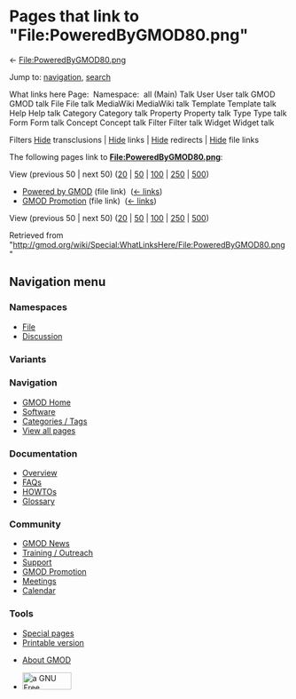 <div id="mw-page-base" class="noprint">

</div>

<div id="mw-head-base" class="noprint">

</div>

<div id="content" class="mw-body" role="main">

<span id="top"></span>

<div id="mw-js-message" style="display:none;">

</div>



# <span dir="auto">Pages that link to "File:PoweredByGMOD80.png"</span>

<div id="bodyContent">

<div id="contentSub">

←
[File:PoweredByGMOD80.png](/wiki/File:PoweredByGMOD80.png "File:PoweredByGMOD80.png")

</div>

<div id="jump-to-nav" class="mw-jump">

Jump to: [navigation](#mw-navigation), [search](#p-search)

</div>

<div id="mw-content-text">

What links here Page:  Namespace:  all (Main) Talk User User talk GMOD
GMOD talk File File talk MediaWiki MediaWiki talk Template Template talk
Help Help talk Category Category talk Property Property talk Type Type
talk Form Form talk Concept Concept talk Filter Filter talk Widget
Widget talk

Filters
[Hide](/mediawiki/index.php?title=Special:WhatLinksHere/File:PoweredByGMOD80.png&hidetrans=1 "Special:WhatLinksHere/File:PoweredByGMOD80.png")
transclusions \|
[Hide](/mediawiki/index.php?title=Special:WhatLinksHere/File:PoweredByGMOD80.png&hidelinks=1 "Special:WhatLinksHere/File:PoweredByGMOD80.png")
links \|
[Hide](/mediawiki/index.php?title=Special:WhatLinksHere/File:PoweredByGMOD80.png&hideredirs=1 "Special:WhatLinksHere/File:PoweredByGMOD80.png")
redirects \|
[Hide](/mediawiki/index.php?title=Special:WhatLinksHere/File:PoweredByGMOD80.png&hideimages=1 "Special:WhatLinksHere/File:PoweredByGMOD80.png")
file links

The following pages link to
**[File:PoweredByGMOD80.png](/wiki/File:PoweredByGMOD80.png "File:PoweredByGMOD80.png")**:

View (previous 50 \| next 50)
([20](/mediawiki/index.php?title=Special:WhatLinksHere/File:PoweredByGMOD80.png&limit=20 "Special:WhatLinksHere/File:PoweredByGMOD80.png")
\|
[50](/mediawiki/index.php?title=Special:WhatLinksHere/File:PoweredByGMOD80.png&limit=50 "Special:WhatLinksHere/File:PoweredByGMOD80.png")
\|
[100](/mediawiki/index.php?title=Special:WhatLinksHere/File:PoweredByGMOD80.png&limit=100 "Special:WhatLinksHere/File:PoweredByGMOD80.png")
\|
[250](/mediawiki/index.php?title=Special:WhatLinksHere/File:PoweredByGMOD80.png&limit=250 "Special:WhatLinksHere/File:PoweredByGMOD80.png")
\|
[500](/mediawiki/index.php?title=Special:WhatLinksHere/File:PoweredByGMOD80.png&limit=500 "Special:WhatLinksHere/File:PoweredByGMOD80.png"))

- [Powered by GMOD](/wiki/Powered_by_GMOD "Powered by GMOD") (file link)
  ‎ <span class="mw-whatlinkshere-tools">([←
  links](/mediawiki/index.php?title=Special:WhatLinksHere&target=Powered+by+GMOD "Special:WhatLinksHere"))</span>
- [GMOD Promotion](/wiki/GMOD_Promotion "GMOD Promotion") (file link) ‎
  <span class="mw-whatlinkshere-tools">([←
  links](/mediawiki/index.php?title=Special:WhatLinksHere&target=GMOD+Promotion "Special:WhatLinksHere"))</span>

View (previous 50 \| next 50)
([20](/mediawiki/index.php?title=Special:WhatLinksHere/File:PoweredByGMOD80.png&limit=20 "Special:WhatLinksHere/File:PoweredByGMOD80.png")
\|
[50](/mediawiki/index.php?title=Special:WhatLinksHere/File:PoweredByGMOD80.png&limit=50 "Special:WhatLinksHere/File:PoweredByGMOD80.png")
\|
[100](/mediawiki/index.php?title=Special:WhatLinksHere/File:PoweredByGMOD80.png&limit=100 "Special:WhatLinksHere/File:PoweredByGMOD80.png")
\|
[250](/mediawiki/index.php?title=Special:WhatLinksHere/File:PoweredByGMOD80.png&limit=250 "Special:WhatLinksHere/File:PoweredByGMOD80.png")
\|
[500](/mediawiki/index.php?title=Special:WhatLinksHere/File:PoweredByGMOD80.png&limit=500 "Special:WhatLinksHere/File:PoweredByGMOD80.png"))

</div>

<div class="printfooter">

Retrieved from
"<http://gmod.org/wiki/Special:WhatLinksHere/File:PoweredByGMOD80.png>"

</div>

<div id="catlinks" class="catlinks catlinks-allhidden">

</div>

<div class="visualClear">

</div>

</div>

</div>

<div id="mw-navigation">

## Navigation menu

<div id="mw-head">



<div id="left-navigation">

<div id="p-namespaces" class="vectorTabs" role="navigation"
aria-labelledby="p-namespaces-label">

### Namespaces

- <span id="ca-nstab-image"><a href="/wiki/File:PoweredByGMOD80.png" accesskey="c"
  title="View the file page [c]">File</a></span>
- <span id="ca-talk"><a
  href="/mediawiki/index.php?title=File_talk:PoweredByGMOD80.png&amp;action=edit&amp;redlink=1"
  accesskey="t"
  title="Discussion about the content page [t]">Discussion</a></span>

</div>

<div id="p-variants" class="vectorMenu emptyPortlet" role="navigation"
aria-labelledby="p-variants-label">

### 

### Variants[](#)

<div class="menu">

</div>

</div>

</div>

<div id="right-navigation">





</div>



</div>

</div>

</div>

<div id="mw-panel">

<div id="p-logo" role="banner">

<a href="/wiki/Main_Page"
style="background-image: url(http://gmod.org/images/GMOD-cogs.png);"
title="Visit the main page"></a>

</div>

<div id="p-Navigation" class="portal" role="navigation"
aria-labelledby="p-Navigation-label">

### Navigation

<div class="body">

- <span id="n-GMOD-Home">[GMOD Home](/wiki/Main_Page)</span>
- <span id="n-Software">[Software](/wiki/GMOD_Components)</span>
- <span id="n-Categories-.2F-Tags">[Categories /
  Tags](/wiki/Categories)</span>
- <span id="n-View-all-pages">[View all
  pages](/wiki/Special:AllPages)</span>

</div>

</div>

<div id="p-Documentation" class="portal" role="navigation"
aria-labelledby="p-Documentation-label">

### Documentation

<div class="body">

- <span id="n-Overview">[Overview](/wiki/Overview)</span>
- <span id="n-FAQs">[FAQs](/wiki/Category:FAQ)</span>
- <span id="n-HOWTOs">[HOWTOs](/wiki/Category:HOWTO)</span>
- <span id="n-Glossary">[Glossary](/wiki/Glossary)</span>

</div>

</div>

<div id="p-Community" class="portal" role="navigation"
aria-labelledby="p-Community-label">

### Community

<div class="body">

- <span id="n-GMOD-News">[GMOD News](/wiki/GMOD_News)</span>
- <span id="n-Training-.2F-Outreach">[Training /
  Outreach](/wiki/Training_and_Outreach)</span>
- <span id="n-Support">[Support](/wiki/Support)</span>
- <span id="n-GMOD-Promotion">[GMOD
  Promotion](/wiki/GMOD_Promotion)</span>
- <span id="n-Meetings">[Meetings](/wiki/Meetings)</span>
- <span id="n-Calendar">[Calendar](/wiki/Calendar)</span>

</div>

</div>

<div id="p-tb" class="portal" role="navigation"
aria-labelledby="p-tb-label">

### Tools

<div class="body">

- <span id="t-specialpages"><a href="/wiki/Special:SpecialPages" accesskey="q"
  title="A list of all special pages [q]">Special pages</a></span>
- <span id="t-print"><a
  href="/mediawiki/index.php?title=Special:WhatLinksHere/File:PoweredByGMOD80.png&amp;printable=yes"
  rel="alternate" accesskey="p"
  title="Printable version of this page [p]">Printable version</a></span>

</div>

</div>

</div>

</div>

<div id="footer" role="contentinfo">

- <span id="footer-places-about">[About
  GMOD](/wiki/GMOD:About "GMOD:About")</span>

<!-- -->

- <span id="footer-copyrightico">[<img src="http://www.gnu.org/graphics/gfdl-logo-small.png" width="88"
  height="31" alt="a GNU Free Documentation License" />](http://www.gnu.org/licenses/fdl-1.3.html)</span>




</div>
